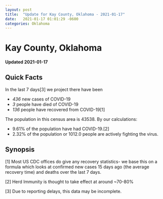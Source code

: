 ```yaml
---
layout: post
title:  "Update for Kay County, Oklahoma - 2021-01-17"
date:   2021-01-17 01:01:29 -0600
categories: Oklahoma
---
```


# Kay County, Oklahoma
#### Updated 2021-01-17

## Quick Facts

In the last 7 days[3] we project there have been
- *436* new cases of COVID-19
- *3* people have died of COVID-19
- *136* people have recovered from COVID-19[1]

The population in this census area is 43538. By our calculations:
- 9.61% of the population have had COVID-19.[2]
- 2.32% of the population or 1012.0 people are actively fighting the virus.

## Synopsis




[1] Most US CDC offices do give any recovery statistics- we base this on a formula which looks at confirmed new cases
15 days ago (the average recovery time) and deaths over the last 7 days.

[2] Herd Immunity is thought to take effect at around ~70-80%

[3] Due to reporting delays, this data may be incomplete.
 
    